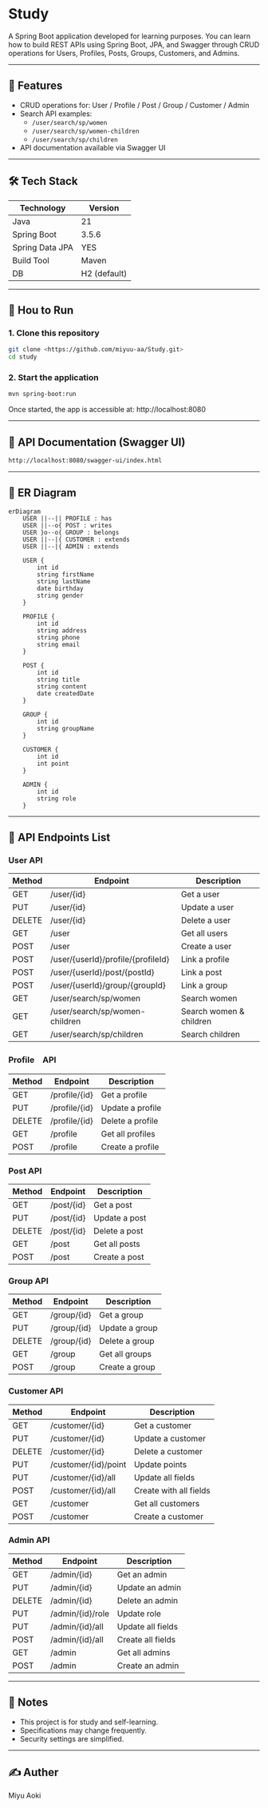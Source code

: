 # Study

A Spring Boot application developed for learning purposes.
You can learn how to build REST APIs using Spring Boot, JPA, and Swagger through CRUD operations for Users, Profiles, Posts, Groups, Customers, and Admins.

---

## 📌 Features

- CRUD operations for: User / Profile / Post / Group / Customer / Admin
- Search API examples:
  - `/user/search/sp/women`
  - `/user/search/sp/women-children`
  - `/user/search/sp/children`
- API documentation available via Swagger UI

---

## 🛠 Tech Stack

| Technology | Version |
|------|-------------|
| Java | 21 |
| Spring Boot | 3.5.6 |
| Spring Data JPA | YES |
| Build Tool | Maven |
| DB | H2 (default) |

---

## 🚀 Hou to Run

### 1. Clone this repository
```bash
git clone <https://github.com/miyuu-aa/Study.git>
cd study
```

### 2. Start the application
```bash
mvn spring-boot:run
```
Once started, the app is accessible at: http://localhost:8080

---

## 📘 API Documentation (Swagger UI)
```bash
http://localhost:8080/swagger-ui/index.html
```

---

## 🧩 ER Diagram
```mermaid
erDiagram
    USER ||--|| PROFILE : has
    USER ||--o{ POST : writes
    USER }o--o{ GROUP : belongs
    USER ||--|{ CUSTOMER : extends
    USER ||--|{ ADMIN : extends

    USER {
        int id
        string firstName
        string lastName
        date birthday
        string gender
    }

    PROFILE {
        int id
        string address
        string phone
        string email
    }

    POST {
        int id
        string title
        string content
        date createdDate
    }

    GROUP {
        int id
        string groupName
    }

    CUSTOMER {
        int id
        int point
    }

    ADMIN {
        int id
        string role
    }
```

---

## 📎 API Endpoints List

### User API
| Method | Endpoint                             | Description             |
|--------|-------------------------------------|-------------------------|
| GET    | /user/{id}                           | Get a user              |
| PUT    | /user/{id}                           | Update a user           |
| DELETE | /user/{id}                           | Delete a user           |
| GET    | /user                                | Get all users           |
| POST   | /user                                | Create a user           |
| POST   | /user/{userId}/profile/{profileId}  | Link a profile          |
| POST   | /user/{userId}/post/{postId}        | Link a post             |
| POST   | /user/{userId}/group/{groupId}      | Link a group            |
| GET    | /user/search/sp/women                | Search women            |
| GET    | /user/search/sp/women-children       | Search women & children |
| GET    | /user/search/sp/children             | Search children         |

### Profile　API
| Method | Endpoint        | Description   |
|--------|----------------|---------------|
| GET    | /profile/{id}  | Get a profile |
| PUT    | /profile/{id}  | Update a profile |
| DELETE | /profile/{id}  | Delete a profile |
| GET    | /profile       | Get all profiles |
| POST   | /profile       | Create a profile |

### Post API
| Method | Endpoint     | Description |
|--------|-------------|-------------|
| GET    | /post/{id}  | Get a post  |
| PUT    | /post/{id}  | Update a post |
| DELETE | /post/{id}  | Delete a post |
| GET    | /post       | Get all posts |
| POST   | /post       | Create a post |


### Group API
| Method | Endpoint     | Description |
|--------|-------------|-------------|
| GET    | /group/{id} | Get a group |
| PUT    | /group/{id} | Update a group |
| DELETE | /group/{id} | Delete a group |
| GET    | /group      | Get all groups |
| POST   | /group      | Create a group |

### Customer API
| Method | Endpoint               | Description          |
|--------|-----------------------|--------------------|
| GET    | /customer/{id}         | Get a customer     |
| PUT    | /customer/{id}         | Update a customer  |
| DELETE | /customer/{id}         | Delete a customer  |
| PUT    | /customer/{id}/point   | Update points      |
| PUT    | /customer/{id}/all     | Update all fields  |
| POST   | /customer/{id}/all     | Create with all fields |
| GET    | /customer              | Get all customers  |
| POST   | /customer              | Create a customer  |

### Admin API
| Method | Endpoint           | Description         |
|--------|------------------|-------------------|
| GET    | /admin/{id}       | Get an admin      |
| PUT    | /admin/{id}       | Update an admin   |
| DELETE | /admin/{id}       | Delete an admin   |
| PUT    | /admin/{id}/role  | Update role       |
| PUT    | /admin/{id}/all   | Update all fields |
| POST   | /admin/{id}/all   | Create all fields |
| GET    | /admin            | Get all admins    |
| POST   | /admin            | Create an admin   |

---

## 📝 Notes
- This project is for study and self-learning.
- Specifications may change frequently.
- Security settings are simplified.

---

## ✍️ Auther
Miyu Aoki
